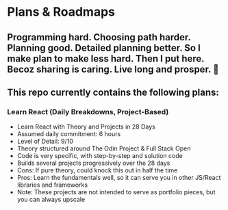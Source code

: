# Plans & Roadmaps
Programming hard. Choosing path harder. 
Planning good. Detailed planning better. 
So I make plan to make less hard. Then I put here. 
Becoz sharing is caring. 
Live long and prosper. 🖖
---
## This repo currently contains the following plans:
### Learn React (Daily Breakdowns, Project-Based)
- Learn React with Theory and Projects in 28 Days
- Assumed daily commitment: 6 hours
- Level of Detail: 9/10
- Theory structured around The Odin Project & Full Stack Open
- Code is very specific, with step-by-step and solution code
- Builds several projects progressively over the 28 days
- Cons: If pure theory, could knock this out in half the time
- Pros: Learn the fundamentals well, so it can serve you in other JS/React libraries and frameworks
- Note: These projects are not intended to serve as portfolio pieces, but you can always upscale
